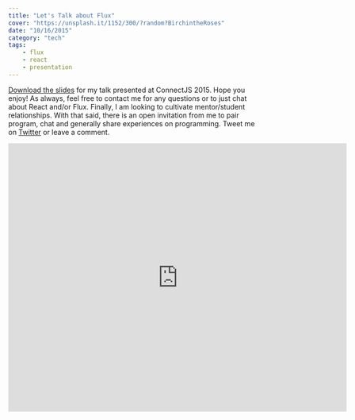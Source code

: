 ```yaml
---
title: "Let's Talk about Flux"
cover: "https://unsplash.it/1152/300/?random?BirchintheRoses"
date: "10/16/2015"
category: "tech"
tags:
    - flux
    - react
    - presentation
---
```


[Download the slides](https://drive.google.com/drive/folders/0B94tN3-JlxyVNmNwb0FTWWZKYnc?usp=sharing) for my talk presented at ConnectJS 2015. Hope you enjoy! As always, feel free to contact me for any questions or to just chat about React and/or Flux. Finally, I am looking to cultivate mentor/student relationships. With that said, there is an open invitation from me to pair program, chat and generally share experiences on programming. Tweet me on [Twitter](https://twitter.com/andrew_codes) or leave a comment.

<iframe src="https://docs.google.com/presentation/d/1UAujtzbsJIhrHE6CFvPHtfkv597YRZ8gEwDqbhQ5t7Y/embed?start=false&loop=false&delayms=3000" frameborder="0" width="683" height="541" allowfullscreen="true" mozallowfullscreen="true" webkitallowfullscreen="true"></iframe>
